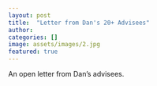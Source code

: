 ```yaml
---
layout: post
title:  "Letter from Dan's 20+ Advisees"
author: 
categories: []
image: assets/images/2.jpg
featured: true
---
```

An open letter from Dan’s advisees.
